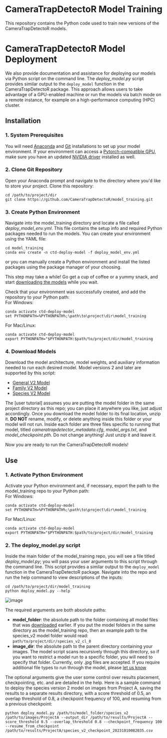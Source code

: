 # CameraTrapDetectoR Model Training

This repository contains the Python code used to train new versions of the CameraTrapDetectoR models. 

# CameraTrapDetectoR Model Deployment    

   We also provide documentation and assistance for deploying our models via Python script on the command line. The *deploy_model.py* script provides similar output to the `deploy_model` function in the CameraTrapDetectoR package. This approach allows users to take advantage of a GPU-enabled machine or run the models via batch mode on a remote instance, for example on a high-performance computing (HPC) cluster.  

## Installation

### 1. System Prerequisites

You will need [Anaconda](https://docs.conda.io/projects/miniconda/en/latest/) and [Git](https://git-scm.com/download/win) installations to set up your model environment. If your environment can access a [Pytorch-compatible GPU](https://pytorch.org/get-started/locally/), make sure you have an updated [NVIDIA driver](https://www.nvidia.com/download/index.aspx) installed as well.

### 2. Clone Git Repository    

Open your Anaconda prompt and navigate to the directory where you'd like to store your project. Clone this repository:    

```batch
cd /path/to/project/dir
git clone https://github.com/CameraTrapDetectoR/model_training.git
```

### 3. Create Python Environment

Navigate into the model_training directory and locate a file called *deploy_model_env.yml*. This file contains the setup info and required Python packages needed to run the models. You can create your environment using the YAML file:   
```batch
cd model_training
conda env create -n ctd-deploy-model -f deploy_model_env.yml
```
or you can manually create a Python environment and install the listed packages using the package manager of your choosing.    

This step may take a while! Go get a cup of coffee or a yummy snack, and start [downloading the models](https://github.com/CameraTrapDetectoR/model_training/blob/main/README.md#4-download-models) while you wait.  

Check that your environment was successfully created, and add the repository to your Python path:    
For Windows:    
```batch
conda activate ctd-deploy-model
set PYTHONPATH=%PYTHONPATH%;\path\to\project\dir\model_training
```
For Mac/Linux:    
```batch
conda activate ctd-deploy-model
export PYTHONPATH="$PYTHONPATH:$path/to/project/dir/model_training
```    

### 4. Download Models

Download the model architecture, model weights, and auxiliary information needed to run each desired model. Model versions 2 and later are supported by this script:    
   - [General V2 Model](https://agdatacommons.nal.usda.gov/ndownloader/files/44576758)
   - [Family V2 Model](https://agdatacommons.nal.usda.gov/ndownloader/files/44576743)
   - [Species V2 Model](https://agdatacommons.nal.usda.gov/ndownloader/files/44576239)

The [user tutorial] assumes you are putting the model folder in the same project directory as this repo; you can place it anywhere you like, just adjust accordingly. 
Once you download the model folder to its final location, unzip it. **DO NOT** rename, modify, or delete anything inside this folder or your model will not run. Inside each folder are three files specific to running that model, titled *cameratrapdetector_metadata.cfg*, *model_args.txt*, and *model_checkpoint.pth*. Do not change anything! Just unzip it and leave it.    

Now you are ready to run the CameraTrapDetectoR models!    

## Use


### 1. Activate Python Environment   

Activate your Python environment and, if necessary, export the path to the model_training repo to your Python path:    
For Windows:    
```batch
conda activate ctd-deploy-model
set PYTHONPATH=%PYTHONPATH%;\path\to\project\dir\model_training
```
For Mac/Linux:    
```batch
conda activate ctd-deploy-model
export PYTHONPATH="$PYTHONPATH:$path/to/project/dir/model_training
```

### 2. The deploy_model.py script

Inside the main folder of the model_training repo, you will see a file titled *deploy_model.py*; you will pass your user arguments to this script through the command line. This script provides a similar output to the `deploy_model` function in the CameraTrapDetectoR package. Navigate into the repo and run the help command to view descriptions of the inputs:    
```batch
cd /path/to/project/dir/model_training
python deploy_model.py --help
```
![image](https://github.com/CameraTrapDetectoR/model_training/assets/54477812/11b59ab7-661e-4448-92f2-53dfd857d622)

The required arguments are both absolute paths:    
* **model_folder**: the absolute path to the folder containing all model files that was [downloaded](https://github.com/CameraTrapDetectoR/model_training/main/README.md#4-download-models) earlier. If you put the model folders in the same directory as the model_training repo, then an example path to the species_v2 model folder would read: ```path/to/project/dir/species_v2_cl_0```
* **image_dir**: the absolute path to the parent directory containing your images. The model script scans recursively through this directory, so if you want to restrict a model run to a specific folder, you will need to specify that folder. Currently, only .jpg files are accepted. If you require additional file types to run through the model, please [let us know](https://github.com/CameraTrapDetectoR/model_training/issues)
    
The optional arguments give the user some control over results placement, checkpointing, etc. and are detailed in the help. Here is a sample command to deploy the species version 2 model on images from Project A, saving the results to a separate results directory, with a score threshold of 0.5, an overlap threshold of 0.8, a checkpoint frequency of 100, and resuming from a previous checkpoint:    
```
python deploy_model.py /path/to/model_folder/species_v2 /path/to/images/ProjectA --output_dir /path/to/results/ProjectA --score_threshold 0.5 --overlap_threshold 0.8 --checkpoint_frequency 100 --resume_from_checkpoint /path/to/results/ProjectA/species_v2_checkpoint_20231010082035.csv
```
   
